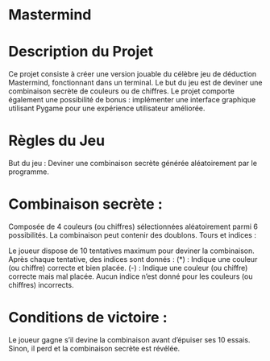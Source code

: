  # Mastermind 

 # Description du Projet
Ce projet consiste à créer une version jouable du célèbre jeu de déduction Mastermind, fonctionnant dans un terminal. Le but du jeu est de deviner une combinaison secrète de couleurs ou de chiffres. Le projet comporte également une possibilité de bonus : implémenter une interface graphique utilisant Pygame pour une expérience utilisateur améliorée.

   # Règles du Jeu
But du jeu : Deviner une combinaison secrète générée aléatoirement par le programme.

   # Combinaison secrète :

Composée de 4 couleurs (ou chiffres) sélectionnées aléatoirement parmi 6 possibilités.
La combinaison peut contenir des doublons.
Tours et indices :

Le joueur dispose de 10 tentatives maximum pour deviner la combinaison.
Après chaque tentative, des indices sont donnés :
    (*) : Indique une couleur (ou chiffre) correcte et bien placée.
    (-) : Indique une couleur (ou chiffre) correcte mais mal placée.
    Aucun indice n’est donné pour les couleurs (ou chiffres) incorrects.

 # Conditions de victoire :

Le joueur gagne s’il devine la combinaison avant d’épuiser ses 10 essais.
Sinon, il perd et la combinaison secrète est révélée.